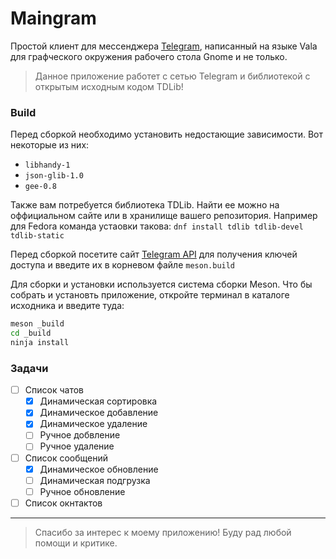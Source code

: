 # Maingram
Простой клиент для мессенджера [Telegram](http://telegram.org), написанный на языке Vala для графческого окружения рабочего стола Gnome и не только.

> Данное приложение работет с сетью Telegram и библиотекой с открытым исходным кодом TDLib!

### Build
Перед сборкой необходимо установить недостающие зависимости. Вот некоторые из них:

- `libhandy-1`
- `json-glib-1.0`
- `gee-0.8`

Также вам потребуется библиотека TDLib. Найти ее можно на оффициальном сайте или в хранилище вашего репозитория.
Например для Fedora команда устаовки такова: `dnf install tdlib tdlib-devel tdlib-static`

Перед сборкой посетите сайт [Telegram API](https://my.telegram.org/apps) для получения ключей доступа и введите их в корневом файле `meson.build`

Для сборки и установки используется система сборки Meson. Что бы собрать и установть приложение, откройте терминал в каталоге исходника и введите туда:

```bash
meson _build
cd _build
ninja install
```

### Задачи

- [ ] Список чатов
  - [x] Динамическая сортировка
  - [x] Динамическое добавление
  - [x] Динамическое удаление
  - [ ] Ручное добвление
  - [ ] Ручное удаление
- [ ] Список сообщений
  - [x] Динамическое обновление
  - [ ] Динамическая подгрузка
  - [ ] Ручное обновление
- [ ] Список окнтактов

***

> Спасибо за интерес к моему приложению! Буду рад любой помощи и критике.

